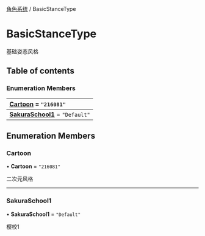 [角色系统](../groups/角色系统.角色系统.md) / BasicStanceType

# BasicStanceType <Badge type="tip" text="Enumeration" /> <Score text="BasicStanceType" />

基础姿态风格

## Table of contents

### Enumeration Members <Score text="Enumeration" /> 
| **[Cartoon](mw.BasicStanceType.md#cartoon)** = ``"216081"``  |
| :----- |
| **[SakuraSchool1](mw.BasicStanceType.md#sakuraschool1)** = ``"Default"`` |

## Enumeration Members

### Cartoon <Score text="Cartoon" /> 

• **Cartoon** = ``"216081"``

二次元风格

___

### SakuraSchool1 <Score text="SakuraSchool" /> 

• **SakuraSchool1** = ``"Default"``

樱校1
